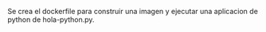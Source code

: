 Se crea el dockerfile para construir una imagen y ejecutar una aplicacion
de python de hola-python.py.
